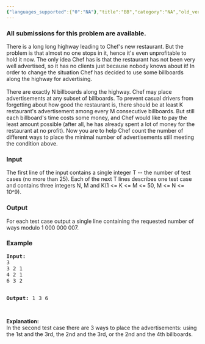 ```yaml
---
{"languages_supported":{"0":"NA"},"title":"BB","category":"NA","old_version":true,"problem_code":"BB","tags":{"0":"NA"},"layout":"problem"}
---
```


<h3> All submissions for this problem are available. </h3><p>There is a long long highway leading to Chef's new restaurant. But the problem is that almost no one stops in it, hence it's even unprofitable to hold it now. The only idea Chef has is that the restaurant has not been very well advertised, so it has no clients just because nobody knows about it! In order to change the situation Chef has decided to use some billboards along the highway for advertising.<br /><br /> There are exactly N billboards along the highway. Chef may place advertisements at any subset of billboards. To prevent casual drivers from forgetting about how good the restaurant is, there should be at least K restaurant's advertisement among every M consecutive billboards. But still each billboard's time costs some money, and Chef would like to pay the least amount possible (after all, he has already spent a lot of money for the restaurant at no profit). Now you are to help Chef count the number of different ways to place the minimal number of advertisements still meeting the condition above.</p>
<h3>Input</h3>
<p>The first line of the input contains a single integer T -- the number of test cases (no more than 25). Each of the next T lines describes one test case and contains three integers N, M and K(1 &lt;= K &lt;= M &lt;= 50, M &lt;= N &lt;= 10^9).</p>
<h3>Output</h3>
<p>For each test case output a single line containing the requested number of ways modulo 1 000 000 007.</p>
<h3>Example</h3>
<pre><b>Input:</b>
3
3 2 1
4 2 1
6 3 2

<b>Output:</b>
1
3
6

</pre>
<p><b>Explanation:</b><br /> In the second test case there are 3 ways to place the advertisements: using the 1st and the 3rd, the 2nd and the 3rd, or the 2nd and the 4th billboards.</p>    